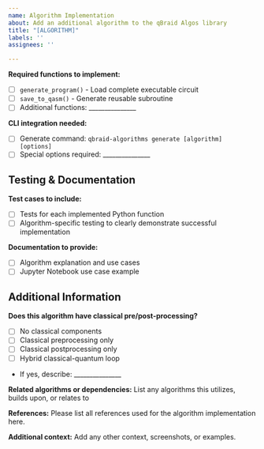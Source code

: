 ```yaml
---
name: Algorithm Implementation
about: Add an additional algorithm to the qBraid Algos library
title: "[ALGORITHM]"
labels: ''
assignees: ''

---
```


**Required functions to implement:**
- [ ] `generate_program()` - Load complete executable circuit
- [ ] `save_to_qasm()` - Generate reusable subroutine
- [ ] Additional functions: _______________

**CLI integration needed:**
- [ ] Generate command: `qbraid-algorithms generate [algorithm] [options]`
- [ ] Special options required: _______________

## Testing & Documentation

**Test cases to include:**
- [ ] Tests for each implemented Python function
- [ ] Algorithm-specific testing to clearly demonstrate successful implementation

**Documentation to provide:**
- [ ] Algorithm explanation and use cases
- [ ] Jupyter Notebook use case example

## Additional Information

**Does this algorithm have classical pre/post-processing?**
- [ ] No classical components
- [ ] Classical preprocessing only
- [ ] Classical postprocessing only  
- [ ] Hybrid classical-quantum loop
- If yes, describe: _______________

**Related algorithms or dependencies:**
List any algorithms this utilizes, builds upon, or relates to

**References:**
Please list all references used for the algorithm implementation here.

**Additional context:**
Add any other context, screenshots, or examples.
